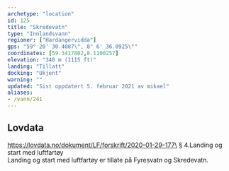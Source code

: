 ```yaml
---
archetype: "location"
id: 125
title: "Skredevatn"
type: "Innlandsvann"
regioner: ["Hardangervidda"]
gps: "59° 20' 30.4087\", 8° 6' 36.0925\""
coordinates: [59.3417802,8.1100257]
elevation: "340 m (1115 ft)"
landing: "Tillatt"
docking: "Ukjent"
warning: ""
updated: "Sist oppdatert 5. februar 2021 av mikael"
aliases:
- /vann/241
---
```




## Lovdata

https://lovdata.no/dokument/LF/forskrift/2020-01-29-177\
§ 4.Landing og start med luftfartøy\
Landing og start med luftfartøy er tillate på Fyresvatn og Skredevatn.
